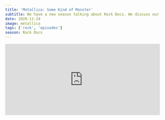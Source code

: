 ```yaml
---
title: 'Metallica: Some Kind of Monster'
subtitle: We have a new season talking about Rock Docs. We discuss our own relationship with Metallica's music and dive into the band's dynamic with their new 'therapist'. Finally, we decide where we'd record our own dream vanity project.
date: 2020-11-24
image: metallica
tags: ['rock', 'episodes']
season: Rock Docs
---
```

<iframe src="https://open.spotify.com/embed-podcast/episode/4AFTsdT3aup8xeqOXzegHc" width="100%" height="232" frameborder="0" allowtransparency="true" allow="encrypted-media"></iframe>